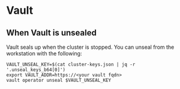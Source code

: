 # Vault

## When Vault is unsealed

Vault seals up when the cluster is stopped. You can unseal from the workstation
with the following:

```
VAULT_UNSEAL_KEY=$(cat cluster-keys.json | jq -r '.unseal_keys_b64[0]')
export VAULT_ADDR=https://<your vault fqdn>
vault operator unseal $VAULT_UNSEAL_KEY
```

